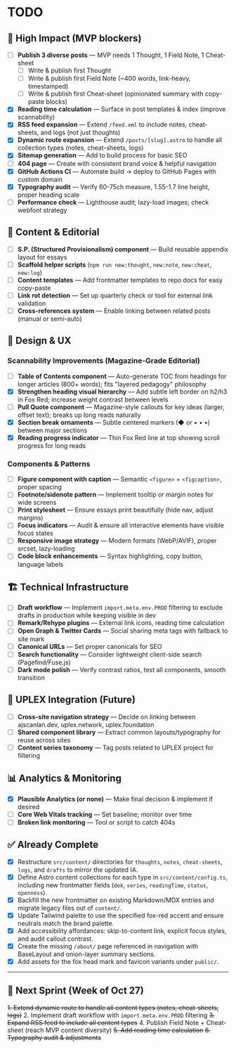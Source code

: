 # TODO

## 🚀 High Impact (MVP blockers)

- [ ] **Publish 3 diverse posts** — MVP needs 1 Thought, 1 Field Note, 1 Cheat-sheet
  - [ ] Write & publish first Thought
  - [ ] Write & publish first Field Note (~400 words, link-heavy, timestamped)
  - [ ] Write & publish first Cheat-sheet (opinionated summary with copy-paste blocks)
- [x] **Reading time calculation** — Surface in post templates & index (improve scannability)
- [x] **RSS feed expansion** — Extend `/feed.xml` to include notes, cheat-sheets, and logs (not just thoughts)
- [x] **Dynamic route expansion** — Extend `/posts/[slug].astro` to handle all collection types (notes, cheat-sheets, logs)
- [x] **Sitemap generation** — Add to build process for basic SEO
- [ ] **404 page** — Create with consistent brand voice & helpful navigation
- [x] **GitHub Actions CI** — Automate build → deploy to GitHub Pages with custom domain
- [x] **Typography audit** — Verify 60-75ch measure, 1.55-1.7 line height, proper heading scale
- [ ] **Performance check** — Lighthouse audit; lazy-load images; check webfont strategy

## 📝 Content & Editorial

- [ ] **S.P. (Structured Provisionalism) component** — Build reusable appendix layout for essays
- [ ] **Scaffold helper scripts** (`npm run new:thought`, `new:note`, `new:cheat`, `new:log`)
- [ ] **Content templates** — Add frontmatter templates to repo docs for easy copy-paste
- [ ] **Link rot detection** — Set up quarterly check or tool for external link validation
- [ ] **Cross-references system** — Enable linking between related posts (manual or semi-auto)

## 🎨 Design & UX

### Scannability Improvements (Magazine-Grade Editorial)
- [ ] **Table of Contents component** — Auto-generate TOC from headings for longer articles (800+ words); fits "layered pedagogy" philosophy
- [x] **Strengthen heading visual hierarchy** — Add subtle left border on h2/h3 in Fox Red; increase weight contrast between levels
- [ ] **Pull Quote component** — Magazine-style callouts for key ideas (larger, offset text); breaks up long reads naturally
- [x] **Section break ornaments** — Subtle centered markers (◆ or • • •) between major sections
- [x] **Reading progress indicator** — Thin Fox Red line at top showing scroll progress for long reads

### Components & Patterns
- [ ] **Figure component with caption** — Semantic `<figure>` + `<figcaption>`, proper spacing
- [ ] **Footnote/sidenote pattern** — Implement tooltip or margin notes for wide screens
- [ ] **Print stylesheet** — Ensure essays print beautifully (hide nav, adjust margins)
- [ ] **Focus indicators** — Audit & ensure all interactive elements have visible focus states
- [ ] **Responsive image strategy** — Modern formats (WebP/AVIF), proper srcset, lazy-loading
- [ ] **Code block enhancements** — Syntax highlighting, copy button, language labels

## 🏗️ Technical Infrastructure

- [ ] **Draft workflow** — Implement `import.meta.env.PROD` filtering to exclude drafts in production while keeping visible in dev
- [ ] **Remark/Rehype plugins** — External link icons, reading time calculation
- [ ] **Open Graph & Twitter Cards** — Social sharing meta tags with fallback to site mark
- [ ] **Canonical URLs** — Set proper canonicals for SEO
- [ ] **Search functionality** — Consider lightweight client-side search (Pagefind/Fuse.js)
- [ ] **Dark mode polish** — Verify contrast ratios, test all components, smooth transition

## 🔗 UPLEX Integration (Future)

- [ ] **Cross-site navigation strategy** — Decide on linking between ajscanlan.dev, uplex.network, uplex.foundation
- [ ] **Shared component library** — Extract common layouts/typography for reuse across sites
- [ ] **Content series taxonomy** — Tag posts related to UPLEX project for filtering

## 📊 Analytics & Monitoring

- [x] **Plausible Analytics (or none)** — Make final decision & implement if desired
- [ ] **Core Web Vitals tracking** — Set baseline; monitor over time
- [ ] **Broken link monitoring** — Tool or script to catch 404s

## ✅ Already Complete

- [x] Restructure `src/content/` directories for `thoughts`, `notes`, `cheat-sheets`, `logs`, and `drafts` to mirror the updated IA.
- [x] Define Astro content collections for each type in `src/content/config.ts`, including new frontmatter fields (`dek`, `series`, `readingTime`, `status`, `openness`).
- [x] Backfill the new frontmatter on existing Markdown/MDX entries and migrate legacy files out of `content/`.
- [x] Update Tailwind palette to use the specified fox-red accent and ensure neutrals match the brand palette.
- [x] Add accessibility affordances: skip-to-content link, explicit focus styles, and audit callout contrast.
- [x] Create the missing `/about/` page referenced in navigation with BaseLayout and onion-layer summary sections.
- [x] Add assets for the fox head mark and favicon variants under `public/`.

---

## 🎯 Next Sprint (Week of Oct 27)

~~1. Extend dynamic route to handle all content types (notes, cheat-sheets, logs)~~
2. Implement draft workflow with `import.meta.env.PROD` filtering
~~3. Expand RSS feed to include all content types~~
4. Publish Field Note + Cheat-sheet (reach MVP content diversity)
~~5. Add reading time calculation~~
~~6. Typography audit & adjustments~~
